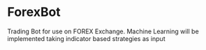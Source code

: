# ForexBot
Trading Bot for use on FOREX Exchange. Machine Learning will be implemented taking indicator based strategies as input

